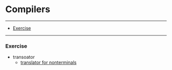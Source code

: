 # Compilers

- - -

* [Exercise](#Exercise)

- - -

### Exercise

* transoator
	* [translator for nonterminals](https://github.com/zpoint/Reading-Exercises-Notes/tree/master/translator/translator_for_nonterminals)


